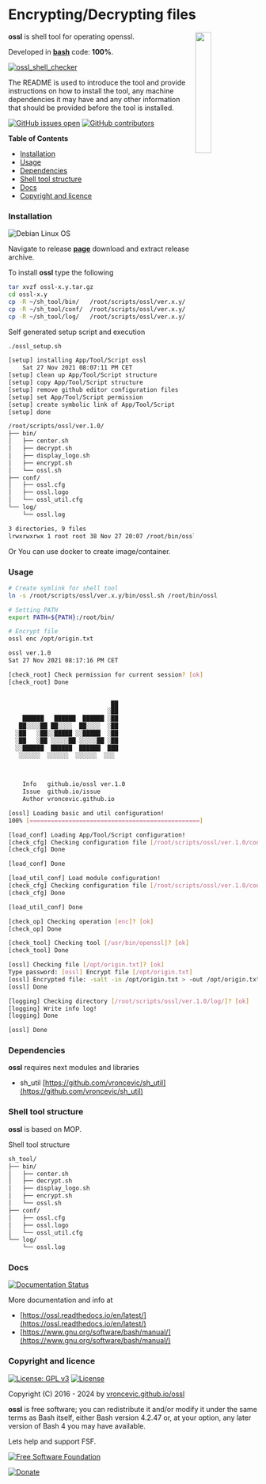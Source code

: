 # Encrypting/Decrypting files

<img align="right" src="https://raw.githubusercontent.com/vroncevic/ossl/dev/docs/ossl_logo.png" width="25%">

**ossl** is shell tool for operating openssl.

Developed in **[bash](https://en.wikipedia.org/wiki/Bash_(Unix_shell))** code: **100%**.

[![ossl_shell_checker](https://github.com/vroncevic/ossl/actions/workflows/ossl_shell_checker.yml/badge.svg)](https://github.com/vroncevic/ossl/actions/workflows/ossl_shell_checker.yml)

The README is used to introduce the tool and provide instructions on
how to install the tool, any machine dependencies it may have and any
other information that should be provided before the tool is installed.

[![GitHub issues open](https://img.shields.io/github/issues/vroncevic/ossl.svg)](https://github.com/vroncevic/ossl/issues) [![GitHub contributors](https://img.shields.io/github/contributors/vroncevic/ossl.svg)](https://github.com/vroncevic/ossl/graphs/contributors)

<!-- START doctoc generated TOC please keep comment here to allow auto update -->
<!-- DON'T EDIT THIS SECTION, INSTEAD RE-RUN doctoc TO UPDATE -->
**Table of Contents**

- [Installation](#installation)
- [Usage](#usage)
- [Dependencies](#dependencies)
- [Shell tool structure](#shell-tool-structure)
- [Docs](#docs)
- [Copyright and licence](#copyright-and-licence)

<!-- END doctoc generated TOC please keep comment here to allow auto update -->

### Installation

![Debian Linux OS](https://raw.githubusercontent.com/vroncevic/ossl/dev/docs/debtux.png)

Navigate to release **[page](https://github.com/vroncevic/ossl/releases)** download and extract release archive.

To install **ossl** type the following

```bash
tar xvzf ossl-x.y.tar.gz
cd ossl-x.y
cp -R ~/sh_tool/bin/   /root/scripts/ossl/ver.x.y/
cp -R ~/sh_tool/conf/  /root/scripts/ossl/ver.x.y/
cp -R ~/sh_tool/log/   /root/scripts/ossl/ver.x.y/
```

Self generated setup script and execution

```bash
./ossl_setup.sh 

[setup] installing App/Tool/Script ossl
	Sat 27 Nov 2021 08:07:11 PM CET
[setup] clean up App/Tool/Script structure
[setup] copy App/Tool/Script structure
[setup] remove github editor configuration files
[setup] set App/Tool/Script permission
[setup] create symbolic link of App/Tool/Script
[setup] done

/root/scripts/ossl/ver.1.0/
├── bin/
│   ├── center.sh
│   ├── decrypt.sh
│   ├── display_logo.sh
│   ├── encrypt.sh
│   └── ossl.sh
├── conf/
│   ├── ossl.cfg
│   ├── ossl.logo
│   └── ossl_util.cfg
└── log/
    └── ossl.log

3 directories, 9 files
lrwxrwxrwx 1 root root 38 Nov 27 20:07 /root/bin/ossl -> /root/scripts/ossl/ver.1.0/bin/ossl.sh
```

Or You can use docker to create image/container.

### Usage

```bash
# Create symlink for shell tool
ln -s /root/scripts/ossl/ver.x.y/bin/ossl.sh /root/bin/ossl

# Setting PATH
export PATH=${PATH}:/root/bin/

# Encrypt file
ossl enc /opt/origin.txt

ossl ver.1.0
Sat 27 Nov 2021 08:17:16 PM CET

[check_root] Check permission for current session? [ok]
[check_root] Done

                                 
                             ██  
                            ░██  
    ██████   ██████  ██████ ░██  
   ██░░░░██ ██░░░░  ██░░░░  ░██  
  ░██   ░██░░█████ ░░█████  ░██  
  ░██   ░██ ░░░░░██ ░░░░░██ ░██  
  ░░██████  ██████  ██████  ███  
   ░░░░░░  ░░░░░░  ░░░░░░  ░░░   
                                 

	                 
	Info   github.io/ossl ver.1.0 
	Issue  github.io/issue
	Author vroncevic.github.io

[ossl] Loading basic and util configuration!
100% [================================================]

[load_conf] Loading App/Tool/Script configuration!
[check_cfg] Checking configuration file [/root/scripts/ossl/ver.1.0/conf/ossl.cfg] [ok]
[check_cfg] Done

[load_conf] Done

[load_util_conf] Load module configuration!
[check_cfg] Checking configuration file [/root/scripts/ossl/ver.1.0/conf/ossl_util.cfg] [ok]
[check_cfg] Done

[load_util_conf] Done

[check_op] Checking operation [enc]? [ok]
[check_op] Done

[check_tool] Checking tool [/usr/bin/openssl]? [ok]
[check_tool] Done

[ossl] Checking file [/opt/origin.txt]? [ok]
Type password: [ossl] Encrypt file [/opt/origin.txt]
[ossl] Encrypted file: -salt -in /opt/origin.txt > -out /opt/origin.txt.aes
[ossl] Done

[logging] Checking directory [/root/scripts/ossl/ver.1.0/log/]? [ok]
[logging] Write info log!
[logging] Done

[ossl] Done
```

### Dependencies

**ossl** requires next modules and libraries
* sh_util [https://github.com/vroncevic/sh_util](https://github.com/vroncevic/sh_util)

### Shell tool structure

**ossl** is based on MOP.

Shell tool structure

```bash
sh_tool/
├── bin/
│   ├── center.sh
│   ├── decrypt.sh
│   ├── display_logo.sh
│   ├── encrypt.sh
│   └── ossl.sh
├── conf/
│   ├── ossl.cfg
│   ├── ossl.logo
│   └── ossl_util.cfg
└── log/
    └── ossl.log
```

### Docs

[![Documentation Status](https://readthedocs.org/projects/ossl/badge/?version=latest)](https://ossl.readthedocs.io/projects/ossl/en/latest/?badge=latest)

More documentation and info at
* [https://ossl.readthedocs.io/en/latest/](https://ossl.readthedocs.io/en/latest/)
* [https://www.gnu.org/software/bash/manual/](https://www.gnu.org/software/bash/manual/)

### Copyright and licence

[![License: GPL v3](https://img.shields.io/badge/License-GPLv3-blue.svg)](https://www.gnu.org/licenses/gpl-3.0) [![License](https://img.shields.io/badge/License-Apache%202.0-blue.svg)](https://opensource.org/licenses/Apache-2.0)

Copyright (C) 2016 - 2024 by [vroncevic.github.io/ossl](https://vroncevic.github.io/ossl)

**ossl** is free software; you can redistribute it and/or modify
it under the same terms as Bash itself, either Bash version 4.2.47 or,
at your option, any later version of Bash 4 you may have available.

Lets help and support FSF.

[![Free Software Foundation](https://raw.githubusercontent.com/vroncevic/ossl/dev/docs/fsf-logo_1.png)](https://my.fsf.org/)

[![Donate](https://www.paypalobjects.com/en_US/i/btn/btn_donateCC_LG.gif)](https://my.fsf.org/donate/)
